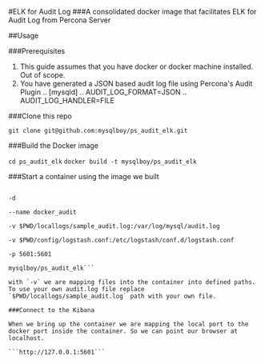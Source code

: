 #ELK for Audit Log
###A consolidated docker image that facilitates ELK for Audit Log from Percona Server

##Usage

###Prerequisites
1. This guide assumes that you have docker or docker machine installed. Out of scope.
2. You have generated a JSON based audit log file using Percona's Audit Plugin
.. [mysqld]
.. AUDIT_LOG_FORMAT=JSON
.. AUDIT_LOG_HANDLER=FILE

###Clone this repo

```git clone git@github.com:mysqlboy/ps_audit_elk.git```

###Build the Docker image

```cd ps_audit_elk```
```docker build -t mysqlboy/ps_audit_elk```

###Start a container using the image we built

```docker run

-d

--name docker_audit

-v $PWD/locallogs/sample_audit.log:/var/log/mysql/audit.log

-v $PWD/config/logstash.conf:/etc/logstash/conf.d/logstash.conf

-p 5601:5601

mysqlboy/ps_audit_elk```

with `-v` we are mapping files into the container into defined paths. To use your own audit.log file replace `$PWD/locallogs/sample_audit.log` path with your own file.  

###Connect to the Kibana

When we bring up the container we are mapping the local port to the docker port inside the container. So we can point our browser at localhost.

```http://127.0.0.1:5601```
